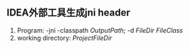 

## IDEA外部工具生成jni header

1. Program: -jni -classpath $OutputPath$; -d $FileDir$ $FileClass$
2. working directory: $ProjectFileDir$